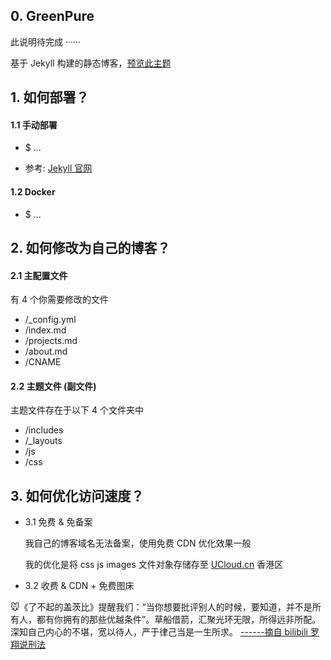 ## 0. GreenPure

此说明待完成 ······

基于 Jekyll 构建的静态博客，[预览此主题](https://blog.1024bit.io)

## 1. 如何部署？

#### 1.1 手动部署

- $ ...

- 参考:  [Jekyll 官网](https://jekyllcn.com/)

#### 1.2 Docker

- $ ...

## 2. 如何修改为自己的博客？

#### 2.1 主配置文件

有 4 个你需要修改的文件

- /_config.yml
- /index.md
- /projects.md
- /about.md
- /CNAME

#### 2.2 主题文件 (副文件) 

主题文件存在于以下 4 个文件夹中

- /includes 
- /_layouts 
- /js
- /css

## 3. 如何优化访问速度？

- 3.1 免费 & 免备案

  我自己的博客域名无法备案，使用免费 CDN 优化效果一般

  我的优化是将 css js images 文件对象存储存至 [UCloud.cn](https://www.ucloud.cn)  香港区

- 3.2 收费 & CDN + 免费图床


🐭《了不起的盖茨比》提醒我们：“当你想要批评别人的时候，要知道，并不是所有人，都有你拥有的那些优越条件”。草船借箭，汇聚光环无限，所得远非所配。深知自己内心的不堪，宽以待人，严于律己当是一生所求。 [------摘自 bilibili 罗翔说刑法](https://space.bilibili.com/517327498)




